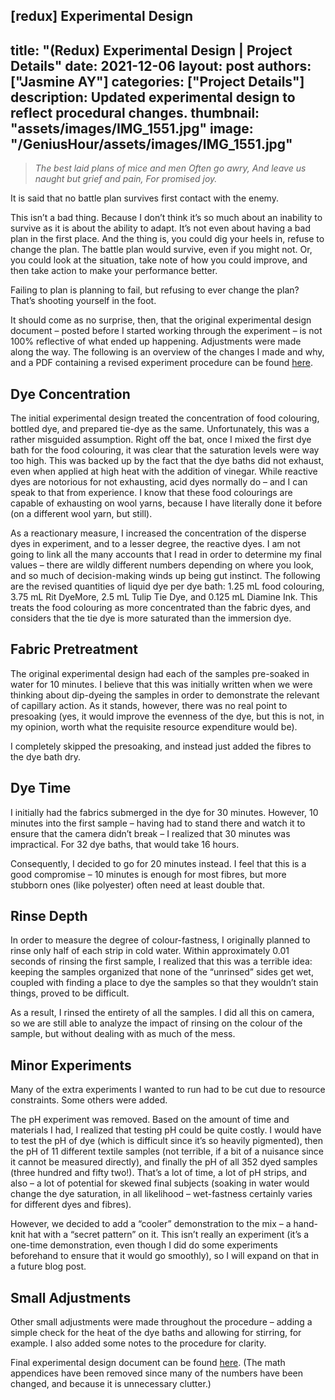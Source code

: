 [redux] Experimental Design
---
title: "(Redux) Experimental Design | Project Details"
date: 2021-12-06
layout: post
authors: ["Jasmine AY"]
categories: ["Project Details"]
description: Updated experimental design to reflect procedural changes.
thumbnail: "assets/images/IMG_1551.jpg"
image: "/GeniusHour/assets/images/IMG_1551.jpg"
---

>*The best laid plans of mice and men
>Often go awry,
>And leave us naught but grief and pain,
>For promised joy.*

It is said that no battle plan survives first contact with the enemy.

This isn’t a bad thing. Because I don’t think it’s so much about an inability to survive as it is about the ability to adapt. It’s not even about having a bad plan in the first place. And the thing is, you could dig your heels in, refuse to change the plan. The battle plan would survive, even if you might not. Or, you could look at the situation, take note of how you could improve, and then take action to make your performance better.

Failing to plan is planning to fail, but refusing to ever change the plan? That’s shooting yourself in the foot.

It should come as no surprise, then, that the original experimental design document – posted before I started working through the experiment – is not 100% reflective of what ended up happening. Adjustments were made along the way. The following is an overview of the changes I made and why, and a PDF containing a revised experiment procedure can be found [here](https://drive.google.com/file/d/1oWzcSQVJdO0K7FSIWbDjZ6_O5nxLl9ci/view?usp=sharing).

## Dye Concentration

The initial experimental design treated the concentration of food colouring, bottled dye, and prepared tie-dye as the same. Unfortunately, this was a rather misguided assumption. Right off the bat, once I mixed the first dye bath for the food colouring, it was clear that the saturation levels were way too high. This was backed up by the fact that the dye baths did not exhaust, even when applied at high heat with the addition of vinegar. While reactive dyes are notorious for not exhausting, acid dyes normally do – and I can speak to that from experience. I know that these food colourings are capable of exhausting on wool yarns, because I have literally done it before (on a different wool yarn, but still).

As a reactionary measure, I increased the concentration of the disperse dyes in experiment, and to a lesser degree, the reactive dyes. I am not going to link all the many accounts that I read in order to determine my final values – there are wildly different numbers depending on where you look, and so much of decision-making winds up being gut instinct. The following are the revised quantities of liquid dye per dye bath: 1.25 mL food colouring, 3.75 mL Rit DyeMore, 2.5 mL Tulip Tie Dye, and 0.125 mL Diamine Ink. This treats the food colouring as more concentrated than the fabric dyes, and considers that the tie dye is more saturated than the immersion dye.

## Fabric Pretreatment

The original experimental design had each of the samples pre-soaked in water for 10 minutes. I believe that this was initially written when we were thinking about dip-dyeing the samples in order to demonstrate the relevant of capillary action. As it stands, however, there was no real point to presoaking (yes, it would improve the evenness of the dye, but this is not, in my opinion, worth what the requisite resource expenditure would be).

I completely skipped the presoaking, and instead just added the fibres to the dye bath dry.

## Dye Time

I initially had the fabrics submerged in the dye for 30 minutes. However, 10 minutes into the first sample – having had to stand there and watch it to ensure that the camera didn’t break – I realized that 30 minutes was impractical. For 32 dye baths, that would take 16 hours.

Consequently, I decided to go for 20 minutes instead. I feel that this is a good compromise – 10 minutes is enough for most fibres, but more stubborn ones (like polyester) often need at least double that.

## Rinse Depth

In order to measure the degree of colour-fastness, I originally planned to rinse only half of each strip in cold water. Within approximately 0.01 seconds of rinsing the first sample, I realized that this was a terrible idea: keeping the samples organized that none of the “unrinsed” sides get wet, coupled with finding a place to dye the samples so that they wouldn’t stain things, proved to be difficult.

As a result, I rinsed the entirety of all the samples. I did all this on camera, so we are still able to analyze the impact of rinsing on the colour of the sample, but without dealing with as much of the mess.

## Minor Experiments

Many of the extra experiments I wanted to run had to be cut due to resource constraints. Some others were added.

The pH experiment was removed. Based on the amount of time and materials I had, I realized that testing pH could be quite costly. I would have to test the pH of dye (which is difficult since it’s so heavily pigmented), then the pH of 11 different textile samples (not terrible, if a bit of a nuisance since it cannot be measured directly), and finally the pH of all 352 dyed samples (three hundred and fifty two!). That’s a lot of time, a lot of pH strips, and also – a lot of potential for skewed final subjects (soaking in water would change the dye saturation, in all likelihood – wet-fastness certainly varies for different dyes and fibres).

However, we decided to add a “cooler” demonstration to the mix – a hand-knit hat with a “secret pattern” on it. This isn’t really an experiment (it’s a one-time demonstration, even though I did do some experiments beforehand to ensure that it would go smoothly), so I will expand on that in a future blog post.

## Small Adjustments

Other small adjustments were made throughout the procedure – adding a simple check for the heat of the dye baths and allowing for stirring, for example. I also added some notes to the procedure for clarity.

Final experimental design document can be found [here](https://drive.google.com/file/d/1oWzcSQVJdO0K7FSIWbDjZ6_O5nxLl9ci/view?usp=sharing). (The math appendices have been removed since many of the numbers have been changed, and because it is unnecessary clutter.)

